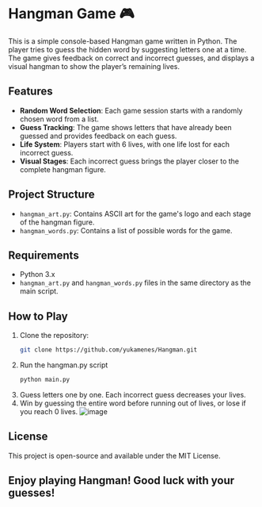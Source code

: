 # Hangman Game 🎮

This is a simple console-based Hangman game written in Python. The player tries to guess the hidden word by suggesting letters one at a time. 
The game gives feedback on correct and incorrect guesses, and displays a visual hangman to show the player’s remaining lives.

## Features
- **Random Word Selection**: Each game session starts with a randomly chosen word from a list.
- **Guess Tracking**: The game shows letters that have already been guessed and provides feedback on each guess.
- **Life System**: Players start with 6 lives, with one life lost for each incorrect guess.
- **Visual Stages**: Each incorrect guess brings the player closer to the complete hangman figure.

## Project Structure
- `hangman_art.py`: Contains ASCII art for the game's logo and each stage of the hangman figure.
- `hangman_words.py`: Contains a list of possible words for the game.

## Requirements
- Python 3.x
- `hangman_art.py` and `hangman_words.py` files in the same directory as the main script.

## How to Play
1. Clone the repository:
   ```bash
   git clone https://github.com/yukamenes/Hangman.git
2. Run the hangman.py script
   ```bash
   python main.py
3. Guess letters one by one. Each incorrect guess decreases your lives.
4. Win by guessing the entire word before running out of lives, or lose if you reach 0 lives.
![image](https://github.com/user-attachments/assets/8881fc52-45df-421d-b7f6-84251f297316)

## License
This project is open-source and available under the MIT License.

## Enjoy playing Hangman! Good luck with your guesses!

